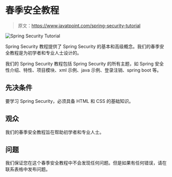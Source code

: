 # 春季安全教程

> 原文：<https://www.javatpoint.com/spring-security-tutorial>

![Spring Security Tutorial](../img/b87a1951987dbcd9158dfa457999fe5e.png)

Spring Security 教程提供了 Spring Security 的基本和高级概念。我们的春季安全教程是为初学者和专业人士设计的。

我们的 Spring Security 教程包括 Spring Security 的所有主题，如 Spring 安全性介绍、特性、项目模块、xml 示例、java 示例、登录注销、spring boot 等。

## 先决条件

要学习 Spring Security，必须具备 HTML 和 CSS 的基础知识。

## 观众

我们的春季安全教程旨在帮助初学者和专业人士。

## 问题

我们保证您在这个春季安全教程中不会发现任何问题。但是如果有任何错误，请在联系表格中发布问题。